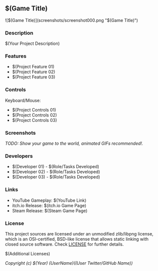 ## $(Game Title)

![$(Game Title)](screenshots/screenshot000.png "$(Game Title)")

### Description

$(Your Project Description)

### Features

 - $(Project Feature 01)
 - $(Project Feature 02)
 - $(Project Feature 03)

### Controls

Keyboard/Mouse:
 - $(Project Controls 01)
 - $(Project Controls 02)
 - $(Project Controls 03)

### Screenshots

_TODO: Show your game to the world, animated GIFs recommended!._

### Developers

 - $(Developer 01) - $(Role/Tasks Developed)
 - $(Developer 02) - $(Role/Tasks Developed)
 - $(Developer 03) - $(Role/Tasks Developed)

### Links

 - YouTube Gameplay: $(YouTube Link)
 - itch.io Release: $(itch.io Game Page)
 - Steam Release: $(Steam Game Page)

### License

This project sources are licensed under an unmodified zlib/libpng license, which is an OSI-certified, BSD-like license that allows static linking with closed source software. Check [LICENSE](LICENSE) for further details.

$(Additional Licenses)

*Copyright (c) $(Year) $(User Name) ($(User Twitter/GitHub Name))*
